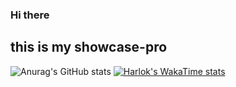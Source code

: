 ### Hi there
##  this is my showcase-pro

![Anurag's GitHub stats](https://github-readme-stats.vercel.app/api?username=anuraghazra&show_icons=true&theme=radical)
[![Harlok's WakaTime stats](https://github-readme-stats.vercel.app/api/wakatime?username=ffflabs)](https://github.com/anuraghazra/github-readme-stats)
